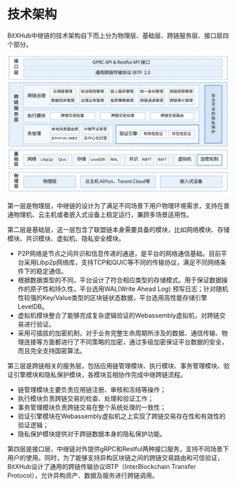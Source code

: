# 技术架构

BitXHub中继链的技术架构自下而上分为物理层、基础层、跨链服务层、接口层四个部分。

![Tech Arch](../../assets/tech-arch2.0.png)

第一层是物理层，中继链的设计为了满足不同场景下用户物理环境需求，支持在普通物理机、云主机或者嵌入式设备上稳定运行，兼顾多场景适用性。

第二层是基础层，这一层包含了联盟链本身需要具备的模块，比如网络模块、存储模块、共识模块、虚拟机、隐私安全模块。

* P2P网络是节点之间共识和信息传递的通道，是平台的网络通信基础。目前平台采用Libp2p网络库，支持TCP和QUIC等不同的传输协议，满足不同网络条件下的稳定通信。
* 根据数据类型的不同，平台设计了符合相应类型的存储模式。用于保证数据操作的原子性和持久性，平台选用WAL(Write Ahead Log)
  预写日志；针对随机性较强的Key/Value类型的区块链状态数据，平台选用高性能存储引擎LevelDB。
* 虚拟机模块整合了能够完成复杂逻辑验证的Webassembly虚拟机，对跨链交易进行验证。
* 采用可插拔的加密机制，对于业务完整生命周期所涉及的数据、通信传输、物理连接等方面都进行了不同策略的加密，通过多级加密保证平台数据的安全，而且完全支持国密算法。

第三层是跨链相关的服务层，包括应用链管理模块、执行模块、事务管理模块、验证引擎模块和隐私保护模块，各模块互相协作完成中继跨链流程。

* 链管理模块主要负责应用链注册、审核和冻结等操作；
* 执行模块负责跨链交易的检查、处理和验证工作；
* 事务管理模块负责跨链交易在整个系统处理的一致性；
* 验证引擎模块在Webassembly虚拟机之上实现了跨链交易存在性和有效性的验证逻辑；
* 隐私保护模块提供对于跨链数据本身的隐私保护功能。

第四层是接口层，中继链对外提供gRPC和Restful两种接口服务，支持不同场景下用户的使用。同时，为了能够支持异构区块链之间的跨链交易路由和可信验证，BitXHub设计了通用的跨链传输协议IBTP（InterBlockchain
Transfer Protocol），允许异构资产、数据及服务进行跨链调用。